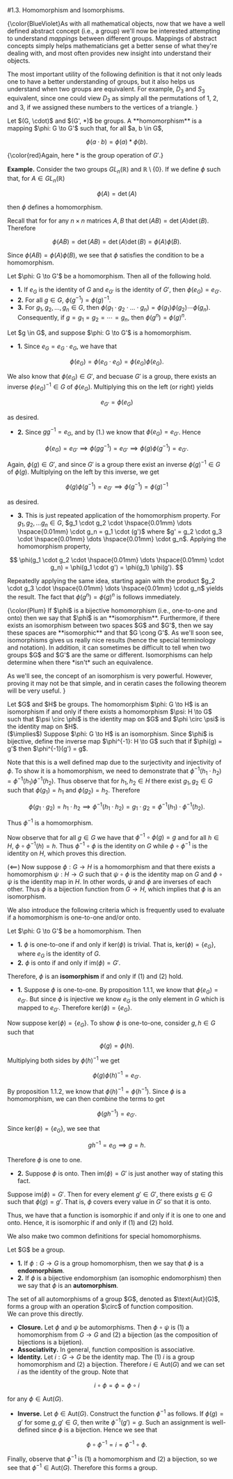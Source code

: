 <style>
.md-content {
    max-width: 80em;
}
</style>
#1.3. Homomorphism and Isomorphisms.

{\color{BlueViolet}As with all mathematical objects, now that we have a well defined
abstract concept (i.e., a group) we'll now be interested
attempting to understand *mappings* between different
groups. Mappings of abstract concepts simply helps mathematicians
get a better sense of what they're dealing with, and most often
provides new insight into understand their objects. 

The most important utility of the following definition is that it
not only leads one to have a better understanding of groups, but it
also helps us understand when two groups are equivalent. For
example, $D_3$ and $S_3$ equivalent, since one could view $D_3$
as simply all the permutations of 1, 2, and 3, if we assigned these
numbers to the vertices of a triangle.
}


<span style="display:block" class="definition">
Let $(G, \cdot)$ and $(G', *)$ be groups. A
**homomorphism** is a mapping $\phi: G \to G'$ such that,
for all $a, b \in G$, 

$$
\phi(a \cdot b) = \phi(a) * \phi(b).
$$

{\color{red}Again, here $*$ is the group operation of $G'$.}

</span>

**Example.** Consider the two groups $GL_n(\mathbb{R})$ and
$\mathbb{R}\setminus\{0\}$. If we define $\phi$ such that, for $A \in
GL_n(\mathbb{R})$ 

$$
\phi(A) = \det(A)
$$

then $\phi$ defines a homomorphism. 

Recall that for for any $n
\times n$ matrices $A, B$ that $\det(AB) = \det(A)\det(B)$.
Therefore 

$$
\phi(AB) = \det(AB) = \det(A)\det(B) = \phi(A)\phi(B).
$$

Since $\phi(AB) = \phi(A)\phi(B)$, we see that $\phi$ satisfies
the condition to be a homomorphism.


<span style="display:block" class="proposition">
Let $\phi: G \to G'$ be a homomorphism. Then all of the
following hold.

* **1.** If $e_G$ is the identity of $G$ and $e_{G'}$ is
the identity of $G'$, then $\phi(e_G) = e_{G'}$.
* **2.** For all $g \in G$, $\phi(g^{-1}) =
\phi(g)^{-1}$.
* **3.** For $g_1, g_2, \dots, g_n \in G$, then $\phi(g_1
\cdot g_2 \cdot \dots \cdot g_n) =
\phi(g_1)\phi(g_2)\cdots\phi(g_n)$. Consequently, if $g = g_1 =
g_2 = \cdots = g_n$, then $\phi(g^n) = \phi(g)^{n}$.

</span>


<span style="display:block" class="proof">
Let $g \in G$, and suppose $\phi: G \to G'$ is a
homomorphism. 


* **1.** Since $e_G = e_G \cdot e_G$, we have that 

$$
\phi(e_G) = \phi(e_G \cdot e_G) = \phi(e_G)\phi(e_G).
$$
 
We also know that $\phi(e_G) \in G'$, and becuase $G'$ is a group,
there exists an inverse $\phi(e_G)^{-1} \in G$ of
$\phi(e_G)$. Multiplying this on the left (or right)
yields

$$
e_{G'} = \phi(e_G)  
$$

as desired.
* **2.** Since $gg^{-1} = e_G$, and by (1.) we know that
$\phi(e_G) = e_{G'}$. Hence 

$$
\phi(e_G) = e_{G'} \implies \phi(gg^{-1}) = e_{G'} 
\implies \phi(g)\phi(g^{-1}) = e_{G'}.
$$

Again, $\phi(g) \in G'$, and since $G'$ is a group there
exist an inverse $\phi(g)^{-1} \in G$ of $\phi(g)$.
Multiplying on the left by this inverse, we get 

$$
\phi(g)\phi(g^{-1}) = e_{G'} \implies \phi(g^{-1}) = \phi(g)^{-1}
$$

as desired.
* **3.** This is just repeated application of the
homomorphism property. 
For $g_1, g_2, \dots g_n \in G$, $g_1 \cdot
g_2 \cdot \hspace{0.01mm} \dots \hspace{0.01mm} \cdot g_n = g_1 \cdot (g')$ 
where $g' = g_2
\cdot g_3 \cdot \hspace{0.01mm} \dots \hspace{0.01mm} \cdot g_n$. Applying the
homomorphism property, 

$$
\phi(g_1 \cdot g_2 \cdot \hspace{0.01mm} \dots \hspace{0.01mm} \cdot g_n) = \phi(g_1 \cdot g') = \phi(g_1) \phi(g').
$$

Repeatedly applying the same idea, starting again with the
product $g_2 \cdot g_3 \cdot \hspace{0.01mm} \dots
\hspace{0.01mm} \cdot g_n$ yields the result. The fact
that $\phi(g^n) = \phi(g)^n$ is follows immediately.

</span>
{\color{Plum} 
If $\phi$ is a bijective homomorphism (i.e., one-to-one and
onto) then we say that $\phi$ is an **isomorphism**.
Furthermore, if there exists an isomorphism between two spaces
$G$ and $G'$, then we say these spaces are **isomorphic**
and that $G \cong G'$. As we'll soon see, isomorphisms gives
us really nice results (hence the special terminology and
notation). In addition, it can sometimes be difficult to tell when
two groups $G$ and $G'$ are the same or different. Isomorphisms
can help determine when there *isn't* such an equivalence.

As we'll see, the concept of an isomorphism is very powerful.
However, proving it may not be that simple, and in ceratin cases
the following theorem will be very useful.
}


<span style="display:block" class="theorem">
Let $G$ and $H$ be groups. The homomorphism $\phi: G \to H$ is an
isomorphism if and only if there exists a homomorphism $\psi:
H \to G$ such that $\psi \circ \phi$ is the identity map on
$G$ and $\phi \circ \psi$ is the identity map on
$H$.
</span>


<span style="display:block" class="proof">
($\implies$) Suppose $\phi: G \to H$ is an isomorphism. Since
$\phi$ is bijective, define the inverse map $\phi^{-1}: H \to
G$ such that if $\phi(g) = g'$ then $\phi^{-1}(g') = g$. 

Note that this is a well defined map due to the surjectivity
and injectivity of $\phi$. To show it is a homomorphism, we
need to demonstrate that $\phi^{-1}(h_1\cdot h_2) =
\phi^{-1}(h_1)\phi^{-1}(h_2)$. Thus 
observe that for $h_1, h_2 \in H$ there exist $g_1, g_2 \in G$
such that $\phi(g_1) = h_1$ and $\phi(g_2) = h_2$. Therefore

$$
\phi(g_1 \cdot g_2) = h_1 \cdot h_2 \implies \phi^{-1}(h_1 \cdot h_2) = g_1\cdot g_2
= \phi^{-1}(h_1)\cdot\phi^{-1}(h_2).
$$

Thus $\phi^{-1}$ is a homomorphism.

Now observe that for all $g \in G$ we have that $\phi^{-1}
\circ \phi(g) = g$ and for all $h \in H$, $\phi \circ \phi^{-1}(h) =
h.$ Thus $\phi^{-1} \circ \phi$ is the identity on $G$ while
$\phi \circ \phi^{-1}$ is the identity on $H$, which proves
this direction.

($\impliedby$) Now suppose $\phi: G \to H$ is a homomorphism
and that there exists a homomorphism
$\psi: H \to G$ such that $\psi \circ \phi$ is the identity
map on $G$ and $\phi \circ \psi$ is the identity map in $H$.
In other words, $\psi$ and $\phi$ are inverses of each other. 
Thus $\phi$ is a bijection function from $G \to H$, which
implies that $\phi$ is an isomorphism. 
</span>

We also introduce the following criteria which is frequently used
to evaluate if a homomorphism is one-to-one and/or onto. 


<span style="display:block" class="theorem">
Let $\phi: G \to G'$ be a homomorphism.
Then 

* **1.** $\phi$ is one-to-one if and only if
$\mbox{ker}(\phi)$ is trivial. That is, $\mbox{ker}(\phi) = \{e_G\}$, where $e_G$ is
the identity of $G$.
* **2.** $\phi$ is onto if and only if $\mbox{im}(\phi) = G'$.

Therefore, $\phi$ is an **isomorphism** if and only if
(1) and (2) hold.
</span>


<span style="display:block" class="proof">

* **1.** Suppose $\phi$ is one-to-one. By proposition
1.1.1, we know that $\phi(e_G) = e_{G'}$. But since $\phi$
is injective we know $e_G$ is the only element in $G$
which is mapped to $e_{G'}$. Therefore $\mbox{ker}(\phi) =
\{e_G\}$.

Now suppose $\mbox{ker}(\phi) = \{e_G\}$. To show $\phi$
is one-to-one, consider
$g, h \in G$ such that

$$
\phi(g) = \phi(h).
$$

Multiplying both sides by $\phi(h)^{-1}$ we get 

$$
\phi(g)\phi(h)^{-1} = e_{G'}.
$$

By proposition 1.1.2, we know that $\phi(h)^{-1} =
\phi(h^{-1})$. Since $\phi$ is a homomorphism, we can then
combine the terms to get 

$$
\phi(gh^{-1}) = e_{G'}.
$$
 
Since $\mbox{ker}(\phi) = \{e_G\}$, we see that 

$$
gh^{-1} = e_G \implies g = h.                
$$

Therefore $\phi$ is one to one.
* **2.** Suppose $\phi$ is onto. Then $\mbox{im}(\phi) = G'$
is just another way of stating this fact. 

Suppose $\mbox{im}(\phi) = G'$. Then for every element $g'
\in G'$, there exists $g \in G$ such that $\phi(g) = g'$.
That is, $\phi$ covers every value in $G'$ so that it is
onto.

Thus, we have that a function is isomorphic if and only if it
is one to one and onto. Hence, it is isomorphic if and only if
(1) and (2) hold.
</span>

We also make two common definitions for special homomorphisms. 

<span style="display:block" class="definition">
Let $G$ be a group.

* **1.** If $\phi: G \to G$ is a group homomorphism, then
we say that $\phi$ is a **endomorphism**.
* **2.** If $\phi$ is a bijective endomorphism (an
isomophic endomorphism) then we say that $\phi$ is an **automorphism**.
 
</span>


<span style="display:block" class="theorem">
The set of all automorphisms of a group $G$, denoted as
$\text{Aut}(G)$, forms a group with an operation $\circ$ of
function composition.
</span>


<span style="display:block" class="proof">
We can prove this directly. 

* **Closure.** Let $\phi$ and $\psi$ be automorphisms.
Then $\phi \circ \psi$ is (1) a homomorphism from $G \to
G$ and (2) a bijection (as the composition of bijections
is a bijetion).
* **Associativity.** In general, function composition is
associative.
* **Identity.** Let $i:G \to G$ be the identity map. The
(1) $i$ is a group homomorphism and (2) a bijection.
Therefore $i \in \text{Aut}(G)$ and we can set $i$ as the
identity of the group. Note that 

$$
i \circ \phi = \phi = \phi \circ i   
$$

for any $\phi \in \text{Aut}(G)$.
* **Inverse.** Let $\phi \in \text{Aut}(G)$. Construct
the function $\phi^{-1}$ as follows. If $\phi(g) = g'$ for
some $g, g' \in G$, then write $\phi^{-1}(g') = g$. Such
an assignment is well-defined since  $\phi$ is a
bijection. Hence we see that 

$$
\phi \circ \phi^{-1} = i = \phi^{-1} \circ \phi.
$$

Finally, observe that $\phi^{-1}$ is (1) a homomorphism
and (2) a bijection, so we see that $\phi^{-1} \in
\text{Aut}(G)$. Therefore this forms a group.

</span>






<script src="../../mathjax_helper.js"></script>